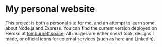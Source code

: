 # My personal website
This project is both a personal site for me, and an attempt to learn some about Node.js and Express. You can find the current version deployed on Heroku at [tomburnett.space](tomburnett.space). All images are either ones I took, designs I made, or official icons for external services (such as here and LinkedIn). 